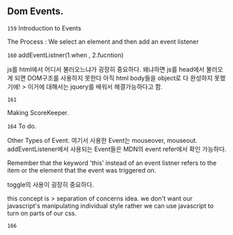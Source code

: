 ## Dom Events.

```159``` Introduction to Events

The Process :
We select an element and then add an event listener

```160``` addEventListner(1.when , 2.fucntion)

js를 html에서 어디서 불러오느냐가 굉장히 중요하다.
왜냐하면 js를 head에서 불러오게 되면 DOM구조를 사용하지 못한다
아직 html body들을 object로 다 완성하지 못했기에!
\> 이거에 대해서는 jquery를 배워서 해결가능하다고 함.


```161```

Making ScoreKeeper.

```164```
To do.

Other Types of Event.
여기서 사용한 Event는 mouseover, mouseout.
addEventListener에서 사용되는 Event들은
MDN의 event refer에서 확인 가능하다.

Remember that the keyword 'this' instead of an event listner
refers to the item or the element that the event was triggered on.

toggle의 사용이 굉장히 중요하다.

this concept is > separation of concerns idea.
we don't want our javascript's manipulating individual style rather
we can use javascript to turn on parts of our css.


```166```